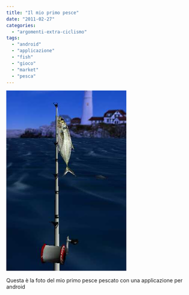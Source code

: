 ```yaml
---
title: "Il mio primo pesce"
date: "2011-02-27"
categories: 
  - "argomenti-extra-ciclismo"
tags: 
  - "android"
  - "applicazione"
  - "fish"
  - "gioco"
  - "market"
  - "pesca"
---
```


![image](images/wpid-1298838609223.jpg)

Questa è la foto del mio primo pesce pescato con una applicazione per android
